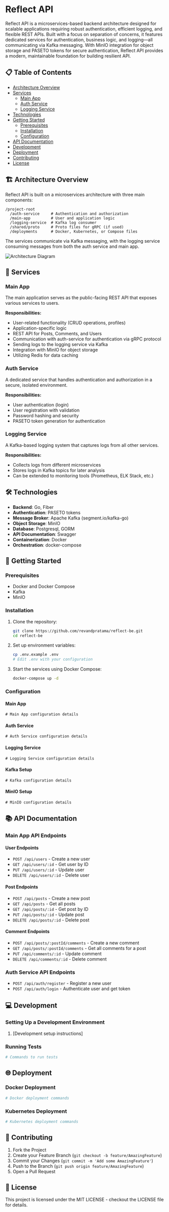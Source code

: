 # Reflect API

Reflect API is a microservices-based backend architecture designed for scalable applications requiring robust authentication, efficient logging, and flexible REST APIs. Built with a focus on separation of concerns, it features dedicated services for authentication, business logic, and logging—all communicating via Kafka messaging. With MinIO integration for object storage and PASETO tokens for secure authentication, Reflect API provides a modern, maintainable foundation for building resilient API.

## 📋 Table of Contents

- [Architecture Overview](#architecture-overview)
- [Services](#services)
  - [Main App](#main-app)
  - [Auth Service](#auth-service)
  - [Logging Service](#logging-service)
- [Technologies](#technologies)
- [Getting Started](#getting-started)
  - [Prerequisites](#prerequisites)
  - [Installation](#installation)
  - [Configuration](#configuration)
- [API Documentation](#api-documentation)
- [Development](#development)
- [Deployment](#deployment)
- [Contributing](#contributing)
- [License](#license)

## 🏗️ Architecture Overview

Reflect API is built on a microservices architecture with three main components:

```
/project-root
  /auth-service     # Authentication and authorization
  /main-app         # User and application logic
  /logging-service  # Kafka log consumer
  /shared/proto     # Proto files for gRPC (if used)
  /deployments      # Docker, Kubernetes, or Compose files
```

The services communicate via Kafka messaging, with the logging service consuming messages from both the auth service and main app.

![Architecture Diagram](link-to-architecture-diagram.png)

## 🔌 Services

### Main App

The main application serves as the public-facing REST API that exposes various services to users.

**Responsibilities:**
- User-related functionality (CRUD operations, profiles)
- Application-specific logic
- REST API for Posts, Comments, and Users
- Communication with auth-service for authentication via gRPC protocol
- Sending logs to the logging service via Kafka
- Integration with MinIO for object storage
- Utilizing Redis for data caching

### Auth Service

A dedicated service that handles authentication and authorization in a secure, isolated environment.

**Responsibilities:**
- User authentication (login)
- User registration with validation
- Password hashing and security
- PASETO token generation for authentication

### Logging Service

A Kafka-based logging system that captures logs from all other services.

**Responsibilities:**
- Collects logs from different microservices
- Stores logs in Kafka topics for later analysis
- Can be extended to monitoring tools (Prometheus, ELK Stack, etc.)

## 🛠️ Technologies

- **Backend**: Go, Fiber
- **Authentication**: PASETO tokens
- **Message Broker**: Apache Kafka (segment.io/kafka-go)
- **Object Storage**: MinIO
- **Database**: Postgresql, GORM
- **API Documentation**: Swagger
- **Containerization**: Docker
- **Orchestration**: docker-compose

## 🚀 Getting Started

### Prerequisites

- Docker and Docker Compose
- Kafka
- MinIO

### Installation

1. Clone the repository:
   ```bash
   git clone https://github.com/revandpratama/reflect-be.git
   cd reflect-be
   ```

2. Set up environment variables:
   ```bash
   cp .env.example .env
   # Edit .env with your configuration
   ```

3. Start the services using Docker Compose:
   ```bash
   docker-compose up -d
   ```

### Configuration

#### Main App
```
# Main App configuration details
```

#### Auth Service
```
# Auth Service configuration details
```

#### Logging Service
```
# Logging Service configuration details
```

#### Kafka Setup
```
# Kafka configuration details
```

#### MinIO Setup
```
# MinIO configuration details
```

## 📚 API Documentation

### Main App API Endpoints

#### User Endpoints
- `POST /api/users` - Create a new user
- `GET /api/users/:id` - Get user by ID
- `PUT /api/users/:id` - Update user
- `DELETE /api/users/:id` - Delete user

#### Post Endpoints
- `POST /api/posts` - Create a new post
- `GET /api/posts` - Get all posts
- `GET /api/posts/:id` - Get post by ID
- `PUT /api/posts/:id` - Update post
- `DELETE /api/posts/:id` - Delete post

#### Comment Endpoints
- `POST /api/posts/:postId/comments` - Create a new comment
- `GET /api/posts/:postId/comments` - Get all comments for a post
- `PUT /api/comments/:id` - Update comment
- `DELETE /api/comments/:id` - Delete comment

### Auth Service API Endpoints

- `POST /api/auth/register` - Register a new user
- `POST /api/auth/login` - Authenticate user and get token

## 💻 Development

### Setting Up a Development Environment

1. [Development setup instructions]

### Running Tests

```bash
# Commands to run tests
```

## 🌐 Deployment

### Docker Deployment

```bash
# Docker deployment commands
```

### Kubernetes Deployment

```bash
# Kubernetes deployment commands
```

## 🤝 Contributing

1. Fork the Project
2. Create your Feature Branch (`git checkout -b feature/AmazingFeature`)
3. Commit your Changes (`git commit -m 'Add some AmazingFeature'`)
4. Push to the Branch (`git push origin feature/AmazingFeature`)
5. Open a Pull Request

## 📄 License

This project is licensed under the MIT LICENSE - checkout the LICENSE file for details.
